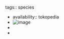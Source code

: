 tags:: species
- availability:: tokopedia
- ![image](https://ipfs.io/ipfs/QmRyqTVZn9fbYtaWcFCb2dfjfFoDZTU4UGnookpa99CYSk)
-
-